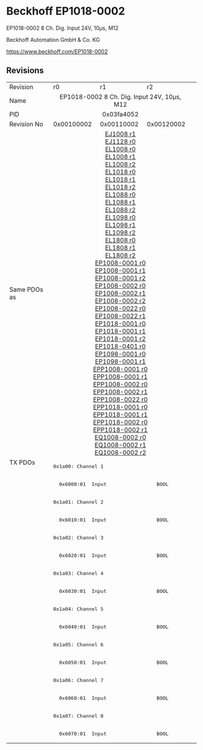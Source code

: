 # Beckhoff EP1018-0002

EP1018-0002 8 Ch. Dig. Input 24V, 10µs, M12

Beckhoff Automation GmbH & Co. KG

https://www.beckhoff.com/EP1018-0002

## Revisions
<table>
<tr >
<td>Revision</td>
<td><div class="foo">r0</div></td>
<td><div class="foo">r1</div></td>
<td><div class="foo">r2</div></td>
</tr>
<tr >
<td>Name</td>
<td colspan=3 align="center"><div class="foo">EP1018-0002 8 Ch. Dig. Input 24V, 10µs, M12</div></td>
</tr>
<tr >
<td>PID</td>
<td colspan=3 align="center"><div class="foo">0x03fa4052</div></td>
</tr>
<tr >
<td>Revision No</td>
<td>0x00100002</td>
<td>0x00110002</td>
<td>0x00120002</td>
</tr>
<tr >
<td>Same PDOs as</td>
<td colspan=3 align="center"><a href="EJ1008">EJ1008 r1</a><br/><a href="EJ1128">EJ1128 r0</a><br/><a href="EL1008">EL1008 r0</a><br/><a href="EL1008">EL1008 r1</a><br/><a href="EL1008">EL1008 r2</a><br/><a href="EL1018">EL1018 r0</a><br/><a href="EL1018">EL1018 r1</a><br/><a href="EL1018">EL1018 r2</a><br/><a href="EL1088">EL1088 r0</a><br/><a href="EL1088">EL1088 r1</a><br/><a href="EL1088">EL1088 r2</a><br/><a href="EL1098">EL1098 r0</a><br/><a href="EL1098">EL1098 r1</a><br/><a href="EL1098">EL1098 r2</a><br/><a href="EL1808">EL1808 r0</a><br/><a href="EL1808">EL1808 r1</a><br/><a href="EL1808">EL1808 r2</a><br/><a href="EP1008-0001">EP1008-0001 r0</a><br/><a href="EP1008-0001">EP1008-0001 r1</a><br/><a href="EP1008-0001">EP1008-0001 r2</a><br/><a href="EP1008-0002">EP1008-0002 r0</a><br/><a href="EP1008-0002">EP1008-0002 r1</a><br/><a href="EP1008-0002">EP1008-0002 r2</a><br/><a href="EP1008-0022">EP1008-0022 r0</a><br/><a href="EP1008-0022">EP1008-0022 r1</a><br/><a href="EP1018-0001">EP1018-0001 r0</a><br/><a href="EP1018-0001">EP1018-0001 r1</a><br/><a href="EP1018-0001">EP1018-0001 r2</a><br/><a href="EP1018-0401">EP1018-0401 r0</a><br/><a href="EP1098-0001">EP1098-0001 r0</a><br/><a href="EP1098-0001">EP1098-0001 r1</a><br/><a href="EPP1008-0001">EPP1008-0001 r0</a><br/><a href="EPP1008-0001">EPP1008-0001 r1</a><br/><a href="EPP1008-0002">EPP1008-0002 r0</a><br/><a href="EPP1008-0002">EPP1008-0002 r1</a><br/><a href="EPP1008-0022">EPP1008-0022 r0</a><br/><a href="EPP1018-0001">EPP1018-0001 r0</a><br/><a href="EPP1018-0001">EPP1018-0001 r1</a><br/><a href="EPP1018-0002">EPP1018-0002 r0</a><br/><a href="EPP1018-0002">EPP1018-0002 r1</a><br/><a href="EQ1008-0002">EQ1008-0002 r0</a><br/><a href="EQ1008-0002">EQ1008-0002 r1</a><br/><a href="EQ1008-0002">EQ1008-0002 r2</a></td>
</tr>
<tr class="txpdo pdosection">
<td rowspan=16 valign=top>TX PDOs</td>
<td colspan=3 align="left"><pre>0x1a00: Channel 1</pre></td>
<td></td>
</tr>
<tr class="txpdo">
<td colspan=3 align="left"><pre>  0x6000:01  Input                 BOOL</pre></td>
</tr>
<tr class="txpdo pdosection">
<td colspan=3 align="left"><pre>0x1a01: Channel 2</pre></td>
</tr>
<tr class="txpdo">
<td colspan=3 align="left"><pre>  0x6010:01  Input                 BOOL</pre></td>
</tr>
<tr class="txpdo pdosection">
<td colspan=3 align="left"><pre>0x1a02: Channel 3</pre></td>
</tr>
<tr class="txpdo">
<td colspan=3 align="left"><pre>  0x6020:01  Input                 BOOL</pre></td>
</tr>
<tr class="txpdo pdosection">
<td colspan=3 align="left"><pre>0x1a03: Channel 4</pre></td>
</tr>
<tr class="txpdo">
<td colspan=3 align="left"><pre>  0x6030:01  Input                 BOOL</pre></td>
</tr>
<tr class="txpdo pdosection">
<td colspan=3 align="left"><pre>0x1a04: Channel 5</pre></td>
</tr>
<tr class="txpdo">
<td colspan=3 align="left"><pre>  0x6040:01  Input                 BOOL</pre></td>
</tr>
<tr class="txpdo pdosection">
<td colspan=3 align="left"><pre>0x1a05: Channel 6</pre></td>
</tr>
<tr class="txpdo">
<td colspan=3 align="left"><pre>  0x6050:01  Input                 BOOL</pre></td>
</tr>
<tr class="txpdo pdosection">
<td colspan=3 align="left"><pre>0x1a06: Channel 7</pre></td>
</tr>
<tr class="txpdo">
<td colspan=3 align="left"><pre>  0x6060:01  Input                 BOOL</pre></td>
</tr>
<tr class="txpdo pdosection">
<td colspan=3 align="left"><pre>0x1a07: Channel 8</pre></td>
</tr>
<tr class="txpdo">
<td colspan=3 align="left"><pre>  0x6070:01  Input                 BOOL</pre></td>
</tr>
</table>
